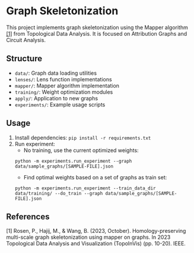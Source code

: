 # Graph Skeletonization

This project implements graph skeletonization using the Mapper algorithm [[1]](#1) from Topological Data Analysis. It is focused on Attribution Graphs and Circuit Analysis.

## Structure
- `data/`: Graph data loading utilities
- `lenses/`: Lens function implementations
- `mapper/`: Mapper algorithm implementation
- `training/`: Weight optimization modules
- `apply/`: Application to new graphs
- `experiments/`: Example usage scripts

## Usage
1. Install dependencies: `pip install -r requirements.txt`
2. Run experiment:
    - No training, use the current optimized weights: 
    ```
    python -m experiments.run_experiment --graph data/sample_graphs/[SAMPLE-FILE].json
    ```
    - Find optimal weights based on a set of graphs as train set:
    ```
    python -m experiments.run_experiment --train_data_dir data/training/ --do_train --graph data/sample_graphs/[SAMPLE-FILE].json
    ```

## References
<a id="1">[1]</a> 
Rosen, P., Hajij, M., & Wang, B. (2023, October). Homology-preserving multi-scale graph skeletonization using mapper on graphs. In 2023 Topological Data Analysis and Visualization (TopoInVis) (pp. 10-20). IEEE.
